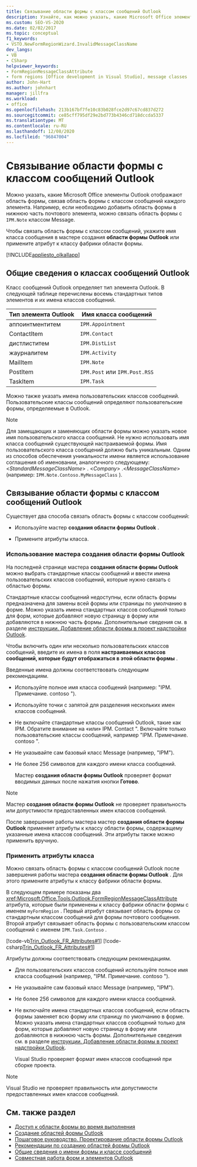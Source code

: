 ```yaml
---
title: Связывание области формы с классом сообщений Outlook
description: Узнайте, как можно указать, какие Microsoft Office элементы Outlook отображают область формы, связав область формы с классом сообщений каждого элемента.
ms.custom: SEO-VS-2020
ms.date: 02/02/2017
ms.topic: conceptual
f1_keywords:
- VSTO.NewFormRegionWizard.InvalidMessageClassName
dev_langs:
- VB
- CSharp
helpviewer_keywords:
- FormRegionMessageClassAttribute
- form regions [Office development in Visual Studio], message classes
author: John-Hart
ms.author: johnhart
manager: jillfra
ms.workload:
- office
ms.openlocfilehash: 213b167bf7fe10c83b028fce2d97c67cd837d272
ms.sourcegitcommit: ce85cff795df29e2bd773b4346cd718dccda5337
ms.translationtype: MT
ms.contentlocale: ru-RU
ms.lasthandoff: 12/08/2020
ms.locfileid: "96847004"
---
```

# <a name="associate-a-form-region-with-an-outlook-message-class"></a>Связывание области формы с классом сообщений Outlook
  Можно указать, какие Microsoft Office элементы Outlook отображают область формы, связав область формы с классом сообщений каждого элемента. Например, если необходимо добавить область формы в нижнюю часть почтового элемента, можно связать область формы с `IPM.Note` классом Message.

 Чтобы связать область формы с классом сообщений, укажите имя класса сообщения в мастере создания **области формы Outlook** или примените атрибут к классу фабрики области формы.

 [!INCLUDE[appliesto_olkallapp](../vsto/includes/appliesto-olkallapp-md.md)]

## <a name="understand-outlook-message-classes"></a>Общие сведения о классах сообщений Outlook
 Класс сообщений Outlook определяет тип элемента Outlook. В следующей таблице перечислены восемь стандартных типов элементов и их имена классов сообщений.

|Тип элемента Outlook|Имя класса сообщений|
|-----------------------|------------------------|
|аппоинтментитем|`IPM.Appointment`|
|ContactItem|`IPM.Contact`|
|дистлиститем|`IPM.DistList`|
|жаурналитем|`IPM.Activity`|
|MailItem|`IPM.Note`|
|PostItem|`IPM.Post` или `IPM.Post.RSS`|
|TaskItem|`IPM.Task`|

 Можно также указать имена пользовательских классов сообщений. Пользовательские классы сообщений определяют пользовательские формы, определяемые в Outlook.

> [!NOTE]
> Для замещающих и заменяющих области формы можно указать новое имя пользовательского класса сообщений. Не нужно использовать имя класса сообщений существующей настраиваемой формы. Имя пользовательского класса сообщений должно быть уникальным. Одним из способов обеспечения уникальности имени является использование соглашения об именовании, аналогичного следующему: \<*StandardMessageClassName*> . \<*Company*> .\<*MessageClassName*> (например: `IPM.Note.Contoso.MyMessageClass` ).

## <a name="associate-a-form-region-with-an-outlook-message-class"></a>Связывание области формы с классом сообщений Outlook
 Существует два способа связать область формы с классом сообщений:

- Используйте мастер **создания области формы Outlook** .

- Примените атрибуты класса.

### <a name="use-the-new-outlook-form-region-wizard"></a>Использование мастера создания области формы Outlook
 На последней странице мастера **создания области формы Outlook** можно выбрать стандартные классы сообщений и ввести имена пользовательских классов сообщений, которые нужно связать с областью формы.

 Стандартные классы сообщений недоступны, если область формы предназначена для замены всей формы или страницы по умолчанию в форме. Можно указать имена стандартных классов сообщений только для форм, которые добавляют новую страницу в форму или добавляются в нижнюю часть формы. Дополнительные сведения см. в разделе [инструкции. Добавление области формы в проект надстройки Outlook](../vsto/how-to-add-a-form-region-to-an-outlook-add-in-project.md).

 Чтобы включить один или несколько пользовательских классов сообщений, введите их имена в поля **настраиваемых классов сообщений, которые будут отображаться в этой области формы** .

 Введенные имена должны соответствовать следующим рекомендациям.

- Используйте полное имя класса сообщений (например: "IPM. Примечание. contoso ").

- Используйте точки с запятой для разделения нескольких имен классов сообщений.

- Не включайте стандартные классы сообщений Outlook, такие как IPM. Обратите внимание на «или» IPM. Contact ". Включайте только пользовательские классы сообщений, например "IPM. Примечание. contoso ".

- Не указывайте сам базовый класс Message (например, "IPM").

- Не более 256 символов для каждого имени класса сообщений.

  Мастер **создания области формы Outlook** проверяет формат вводимых данных после нажатия кнопки **Готово**.

> [!NOTE]
> Мастер **создания области формы Outlook** не проверяет правильность или допустимости предоставленных имен классов сообщений.

 После завершения работы мастера мастер **создания области формы Outlook** применяет атрибуты к классу области формы, содержащему указанные имена классов сообщений. Эти атрибуты также можно применить вручную.

### <a name="apply-class-attributes"></a>Применить атрибуты класса
 Можно связать область формы с классом сообщений Outlook после завершения работы мастера **создания области формы Outlook** . Для этого примените атрибуты к классу фабрики области формы.

 В следующем примере показаны два <xref:Microsoft.Office.Tools.Outlook.FormRegionMessageClassAttribute> атрибута, которые были применены к классу фабрики области формы с именем `myFormRegion` . Первый атрибут связывает область формы со стандартным классом сообщений для формы почтового сообщения. Второй атрибут связывает область формы с пользовательским классом сообщений с именем `IPM.Task.Contoso` .

 [!code-vb[Trin_Outlook_FR_Attributes#1](../vsto/codesnippet/VisualBasic/Trin_Outlook_FR_Attributes/FormRegion1.vb#1)]
 [!code-csharp[Trin_Outlook_FR_Attributes#1](../vsto/codesnippet/CSharp/Trin_Outlook_FR_Attributes/FormRegion1.cs#1)]

 Атрибуты должны соответствовать следующим рекомендациям.

- Для пользовательских классов сообщений используйте полное имя класса сообщений (например, "IPM. Примечание. contoso ").

- Не указывайте сам базовый класс Message (например, "IPM").

- Не более 256 символов для каждого имени класса сообщений.

- Не включайте имена стандартных классов сообщений, если область формы заменяет всю форму или страницу по умолчанию в форме. Можно указать имена стандартных классов сообщений только для форм, которые добавляют новую страницу в форму или добавляются в нижнюю часть формы. Дополнительные сведения см. в разделе [инструкции. Добавление области формы в проект надстройки Outlook](../vsto/how-to-add-a-form-region-to-an-outlook-add-in-project.md).

  Visual Studio проверяет формат имен классов сообщений при сборке проекта.

> [!NOTE]
> Visual Studio не проверяет правильность или допустимости предоставленных имен классов сообщений.

## <a name="see-also"></a>См. также раздел
- [Доступ к области формы во время выполнения](../vsto/accessing-a-form-region-at-run-time.md)
- [Создание областей формы Outlook](../vsto/creating-outlook-form-regions.md)
- [Пошаговое руководство. Проектирование области формы Outlook](../vsto/walkthrough-designing-an-outlook-form-region.md)
- [Рекомендации по созданию областей формы Outlook](../vsto/guidelines-for-creating-outlook-form-regions.md)
- [Общие сведения о имени формы и классе сообщений](/office/vba/outlook/Concepts/Forms/form-name-and-message-class-overview)
- [Совместная работа форм и элементов Outlook](/office/vba/outlook/Concepts/Forms/how-outlook-forms-and-items-work-together)
